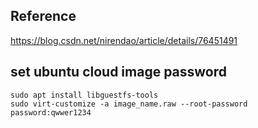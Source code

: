 ## Reference
https://blog.csdn.net/nirendao/article/details/76451491

## set ubuntu cloud image password
```
sudo apt install libguestfs-tools
sudo virt-customize -a image_name.raw --root-password password:qwwer1234
```
